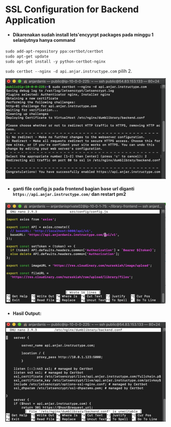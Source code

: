 # SSL Configuration for Backend Application

* #### Dikarenakan sudah install lets'encyyrpt packages pada minggu 1 selanjutnya hanya command
```
sudo add-apt-repository ppa:certbot/certbot
sudo apt-get update
sudo apt-get install -y python-certbot-nginx
```
`sudo certbot --nginx -d api.anjar.instructype.com` pilih 2.

![01](assets/01.png)

* #### ganti file config.js pada frontend bagian base url diganti `https://api.anjar.instructype.com/` dan restart pm2
![03](assets/03.png)

* #### Hasil Output:
![02](assets/02.png)